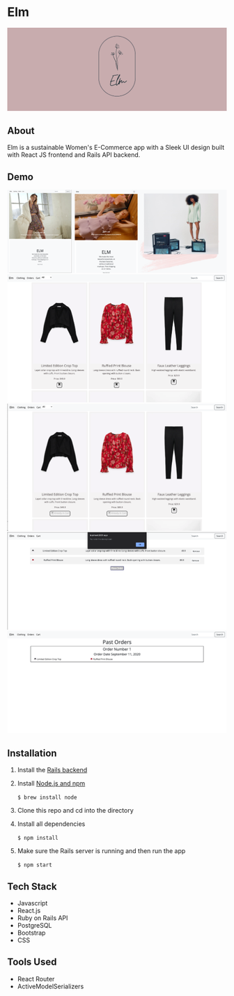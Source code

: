 Elm
===========
![images/ElmBanner](ElmBanner.png)

About
--------------- 
Elm is a sustainable Women's E-Commerce app with a Sleek UI design built with React JS frontend and Rails API backend. 

Demo
--------------- 

![home](Homelayout.png)
![items](itemspage.png)
![itemsadded](itemsadded.png)
![cart](orderplaced.png)
![oastorders](pastorders.png)

Installation
--------------- 
1. Install the [Rails backend](https://github.com/soxinmypocket/elm-backend)
2. Install [Node.js and npm](https://www.npmjs.com/get-npm)

    ```$ brew install node```
    
3. Clone this repo and cd into the directory
4. Install all dependencies

    ```$ npm install```

5. Make sure the Rails server is running and then run the app

    ```$ npm start```

Tech Stack
--------------- 
- Javascript
- React.js
- Ruby on Rails API
- PostgreSQL
- Bootstrap
- CSS

Tools Used
--------------- 
- React Router
- ActiveModelSerializers
